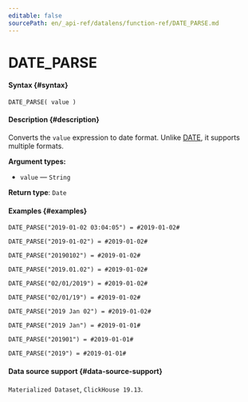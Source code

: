 ```yaml
---
editable: false
sourcePath: en/_api-ref/datalens/function-ref/DATE_PARSE.md
---
```


# DATE_PARSE



#### Syntax {#syntax}


```
DATE_PARSE( value )
```

#### Description {#description}
Converts the `value` expression to date format. Unlike [DATE](DATE.md), it supports multiple formats.

**Argument types:**
- `value` — `String`


**Return type**: `Date`

#### Examples {#examples}

```
DATE_PARSE("2019-01-02 03:04:05") = #2019-01-02#
```

```
DATE_PARSE("2019-01-02") = #2019-01-02#
```

```
DATE_PARSE("20190102") = #2019-01-02#
```

```
DATE_PARSE("2019.01.02") = #2019-01-02#
```

```
DATE_PARSE("02/01/2019") = #2019-01-02#
```

```
DATE_PARSE("02/01/19") = #2019-01-02#
```

```
DATE_PARSE("2019 Jan 02") = #2019-01-02#
```

```
DATE_PARSE("2019 Jan") = #2019-01-01#
```

```
DATE_PARSE("201901") = #2019-01-01#
```

```
DATE_PARSE("2019") = #2019-01-01#
```


#### Data source support {#data-source-support}

`Materialized Dataset`, `ClickHouse 19.13`.
